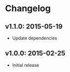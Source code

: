 # Changelog

## v1.1.0: 2015-05-19

- Update dependencies

## v1.0.0: 2015-02-25

- Initial release
